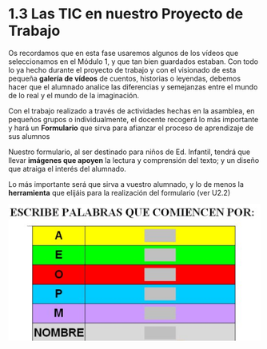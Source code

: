# 1.3 Las TIC en nuestro Proyecto de Trabajo

Os recordamos que en esta fase usaremos algunos de los vídeos que seleccionamos en el Módulo 1, y que tan bien guardados estaban. Con todo lo ya hecho durante el proyecto de trabajo y con el visionado de esta pequeña **galería de vídeos** de cuentos, historias o leyendas, debemos hacer que el alumnado analice las diferencias y semejanzas entre el mundo de lo real y el mundo de la imaginación.

Con el trabajo realizado a través de actividades hechas en la asamblea, en pequeños grupos o individualmente, el docente recogerá lo más importante y hará un **Formulario** que sirva para afianzar el proceso de aprendizaje de sus alumnos 

Nuestro formulario, al ser destinado para niños de Ed. Infantil, tendrá que llevar **imágenes que apoyen** la lectura y comprensión del texto; y un diseño que atraiga el interés del alumnado.

Lo más importante será que sirva a vuestro alumnado, y lo de menos la **herramienta** que elijáis para la realización del formulario (ver U2.2)


![Actividad de Formulario realizado por Jesús Gil Alejandre](img/Cuestionario_Jesusgilalejandre.jpg "Actividad de Formulario. Jesús Gil Alejandre")


 

